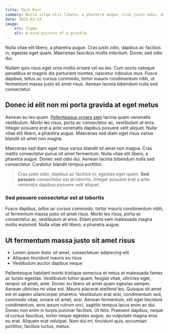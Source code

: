 ```yaml
---
title: Test Post
summary: Nulla vitae elit libero, a pharetra augue. Cras justo odio, dapibus ac facilisis in, egestas eget quam. Maecenas faucibus mollis interdum. Donec sed odio dui.
date: 2023-03-13
image:
    src: figma
    alt: A nice picture of a grackle.
---
```


Nulla vitae elit libero, a pharetra augue. Cras justo odio, dapibus ac facilisis
in, egestas eget quam. Maecenas faucibus mollis interdum. Donec sed odio dui.

Nullam quis risus eget urna mollis ornare vel eu leo. Cum sociis natoque
penatibus et magnis dis parturient montes, nascetur ridiculus mus. Fusce
dapibus, tellus ac cursus commodo, tortor mauris condimentum nibh, ut fermentum
massa justo sit amet risus. Aenean lacinia bibendum nulla sed consectetur.

## Donec id elit non mi porta gravida at eget metus

Aenean eu leo quam. <a href="http://example.com">Pellentesque ornare sem</a>
lacinia quam venenatis vestibulum. Morbi leo risus, porta ac consectetur ac,
vestibulum at eros. Integer posuere erat a ante venenatis dapibus posuere velit
aliquet. Nulla vitae elit libero, a pharetra augue. Maecenas sed diam eget risus
varius blandit sit amet non magna.

Maecenas sed diam eget risus varius blandit sit amet non magna. Cras mattis
consectetur purus sit amet fermentum. Nulla vitae elit libero, a pharetra augue.
Donec sed odio dui. Aenean lacinia bibendum nulla sed consectetur. Curabitur
blandit tempus porttitor.

> Cras justo odio, dapibus ac facilisis in, egestas eget quam. <strong>Sed
> posuere</strong> consectetur est at lobortis. Integer posuere erat a ante
> venenatis dapibus posuere velit aliquet.

### Sed posuere consectetur est at lobortis

Fusce dapibus, <em>tellus ac cursus commodo</em>, tortor mauris condimentum
nibh, ut fermentum massa justo sit amet risus. Morbi leo risus, porta ac
consectetur ac, vestibulum at eros. Etiam porta sem malesuada magna mollis
euismod. Nulla vitae elit libero, a pharetra augue.

## Ut fermentum massa justo sit amet risus

- Lorem ipsum dolor sit amet, consectetuer adipiscing elit
- Aliquam tincidunt mauris eu risus
- Vestibulum auctor dapibus neque

Pellentesque habitant morbi tristique senectus et netus et malesuada fames ac
turpis egestas. Vestibulum tortor quam, feugiat vitae, ultricies eget, tempor
sit amet, ante. Donec eu libero sit amet quam egestas semper. Aenean ultricies
mi vitae est. Mauris placerat eleifend leo. Quisque sit amet est et sapien
ullamcorper pharetra. Vestibulum erat wisi, condimentum sed, commodo vitae,
ornare sit amet, wisi. Aenean fermentum, elit eget tincidunt condimentum, eros
ipsum rutrum orci, sagittis tempus lacus enim ac dui. Donec non enim in turpis
pulvinar facilisis. Ut felis. Praesent dapibus, neque id cursus faucibus, tortor
neque egestas augue, eu vulputate magna eros eu erat. Aliquam erat volutpat. Nam
dui mi, tincidunt quis, accumsan porttitor, facilisis luctus, metus.
